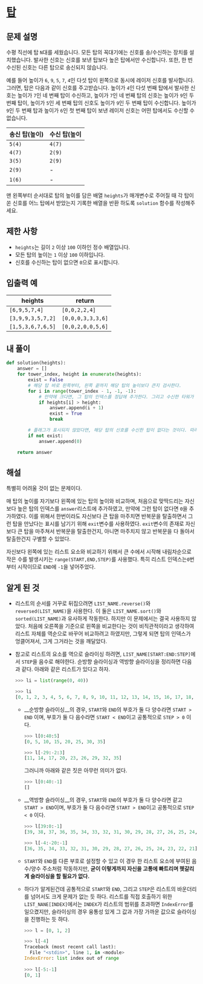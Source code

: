 # [탑](https://programmers.co.kr/learn/courses/30/lessons/42588)

## 문제 설명

수평 직선에 탑 `N`대를 세웠습니다. 모든 탑의 꼭대기에는 신호를 송/수신하는 장치를 설치했습니다. 발사한 신호는 신호를 보낸 탑보다 높은 탑에서만 수신합니다. 또한, 한 번 수신된 신호는 다른 탑으로 송신되지 않습니다.

예를 들어 높이가 `6`, `9`, `5`, `7`, `4`인 다섯 탑이 왼쪽으로 동시에 레이저 신호를 발사합니다. 그러면, 탑은 다음과 같이 신호를 주고받습니다. 높이가 `4`인 다섯 번째 탑에서 발사한 신호는 높이가 `7`인 네 번째 탑이 수신하고, 높이가 `7`인 네 번째  탑의 신호는 높이가 `9`인 두 번째 탑이, 높이가 `5`인 세 번째 탑의 신호도 높이가 `9`인 두 번째 탑이 수신합니다. 높이가 `9`인 두 번째 탑과 높이가 `6`인 첫 번째 탑이 보낸 레이저 신호는 어떤 탑에서도 수신할 수 없습니다.

| 송신 탑(높이) | 수신 탑(높이 |
| ------------- | ------------ |
| `5(4)`        | `4(7)`       |
| `4(7)`        | `2(9)`       |
| `3(5)`        | `2(9)`       |
| `2(9)`        | -            |
| `1(6)`        | -            |

맨 왼쪽부터 순서대로 탑의 높이를 담은 배열 `heights`가 매개변수로 주어질 때 각 탑이 쏜 신호를 어느 탑에서 받았는지 기록한 배열을 반환 하도록 `solution` 함수를 작성해주세요.

## 제한 사항

- `heights`는 길이 `2` 이상 `100` 이하인 정수 배열입니다.
- 모든 탑의 높이는 `1` 이상 `100` 이하입니다.
- 신호를 수신하는 탑이 없으면 `0`으로 표시합니다.

## 입출력 예

| heights           | return            |
| ----------------- | ----------------- |
| `[6,9,5,7,4]`     | `[0,0,2,2,4]`     |
| `[3,9,9,3,5,7,2]` | `[0,0,0,3,3,3,6]` |
| `[1,5,3,6,7,6,5]` | `[0,0,2,0,0,5,6]` |

## 내 풀이

```python
def solution(heights):
    answer = []
    for tower_index, height in enumerate(heights):
        exist = False
        # 해당 탑 바로 왼쪽부터, 왼쪽 끝까지 해당 탑의 높이보다 큰지 검사한다. 
        for i in range(tower_index - 1, -1, -1):
            # 만약에 크다면, 그 탑의 인덱스를 정답에 추가한다. 그리고 수신한 타워가 있다는 플래그를 표시한다.
            if heights[i] > height:
                answer.append(i + 1)
                exist = True
                break

        # 플래그가 표시되지 않았다면, 해당 탑의 신호를 수신한 탑이 없다는 것이다. 따라서 0을 추가해준다.
        if not exist:
            answer.append(0)

    return answer

```

## 해설

특별히 어려울 것이 없는 문제이다. 

매 탑의 높이를 자기보다 왼쪽에 있는 탑의 높이와 비교하며, 처음으로 맞딱드리는 자신보다 높은 탑의 인덱스를 `answer`리스트에 추가하였고, 만약에 그런 탑이 없다면 `0`을 추가하였다. 이를 위해서 한번이라도 자신보다 큰 탑을 마주치면 반복문을 탈출하면서 그런 탑을 만났다는 표시를 남기기 위해 `exit`변수를 사용하였다. `exit`변수의 존재로 자신보다 큰 탑을 마주쳐서 반복문을 탈출한건지, 아니면 마주치지 않고 반복문을 다 돌아서 탈출한건지 구별할 수 있었다.

자신보다 왼쪽에 있는 리스트 요소와 비교하기 위해서 큰 수에서 시작해 내림차순으로 작은 수를 발생시키는 `range(START,END,STEP)`를 사용했다. 특히 리스트 인덱스는`0`번부터 시작이므로 `END`에 `-1`을 넣어주었다. 

## 알게 된 것

- 리스트의 순서를 거꾸로 뒤집으려면 `LIST_NAME.reverse()`와 `reversed(LIST_NAME)`을 사용한다. 이 둘은 `LIST_NAME.sort()`와 `sorted(LIST_NAME)`과 유사하게 작동한다. 하지만 이 문제에서는 결국 사용하지 않았다. 처음에 오른쪽을 기준으로 왼쪽을 비교한다는 것이 비직관적이라고 생각하여 리스트 자체를 역순으로 바꾸어 비교하려고 하였지만, 그렇게 되면 탑의 인덱스가 엉클어져서, 그게 그거라는 것을 깨달았다.

- 참고로 리스트의 요소를 역으로 슬라이싱 하려면, `LIST_NAME[START:END:STEP]`에서 `STEP`을 음수로 해야한다. 순방향 슬라이싱과 역방향 슬라이싱을 정리하면 다음과 같다. 아래와 같은 리스트가 있다고 하자.

  ```python
  >>> li = list(range(0, 40))
  
  >>> li
  [0, 1, 2, 3, 4, 5, 6, 7, 8, 9, 10, 11, 12, 13, 14, 15, 16, 17, 18, 19, 20, 21, 22, 23, 24, 25, 26, 27, 28, 29, 30, 31, 32, 33, 34, 35, 36, 37, 38, 39]
  
  ```

  - __순방향 슬라이싱__의 경우, `START`와 `END`의 부호가 둘 다 양수라면 `START > END` 이며, 부호가 둘 다 음수라면 `START < END`이고 공통적으로 `STEP > 0` 이다.

    ```python
    >>> l[0:40:5]
    [0, 5, 10, 15, 20, 25, 30, 35]
    
    >>> l[-29:-2:3]
    [11, 14, 17, 20, 23, 26, 29, 32, 35]
    ```

    그러니까 아래와 같은 짓은 아무런 의미가 없다.

    ```python
    >>> l[0:40:-1]
    []
    ```

  - __역방향 슬라이싱__의 경우, `START`와 `END`의 부호가 둘 다 양수라면 같고 `START > END`이며, 부호가 둘 다 음수라면 `START > END`이고 공통적으로 `STEP < 0` 이다.

    ```python
    >>> l[39:0:-1]
    [39, 38, 37, 36, 35, 34, 33, 32, 31, 30, 29, 28, 27, 26, 25, 24, 23, 22, 21, 20, 19, 18, 17, 16, 15, 14, 13, 12, 11, 10, 9, 8, 7, 6, 5, 4, 3, 2, 1]
    
    >>> l[-4:-20:-1]
    [36, 35, 34, 33, 32, 31, 30, 29, 28, 27, 26, 25, 24, 23, 22, 21]
    ```

  - `START`와 `END`를 다른 부호로 설정할 수 있고 이 경우 한 리스트 요소에 부여된 음수/양수 주소처럼 작동하지만, __굳이 이렇게까지 자신을 고통에 빠트리며 헷갈리게 슬라이싱을 할 필요가 없다.__

  - 하다가 알게된건데 공통적으로 `START`와 `END`, 그리고 `STEP`은 리스트의 바운더리를 넘어서도 크게 문제가 없는 듯 하다. 리스트를 직접 호출하기 위한 `LIST_NANE[INDEX]`에서는 `INDEX`가 리스트의 범위를 초과하면 `IndexError`를 일으켰지만, 슬라이싱의 경우 융통성 있게 그 값과 가장 가까운 값으로 슬라이싱을 진행하는 듯 하다.

    ```python
    >>> l = [0, 1, 2]
    
    >>> l[-4]
    Traceback (most recent call last):
      File "<stdin>", line 1, in <module>
    IndexError: list index out of range
        
    >>> l[-5:-1]
    [0, 1]
    
    ```

    

